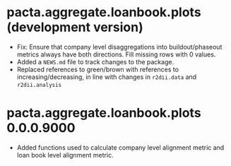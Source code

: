 # pacta.aggregate.loanbook.plots (development version)

* Fix: Ensure that company level disaggregations into buildout/phaseout metrics
always have both directions. Fill missing rows with 0 values.
* Added a `NEWS.md` file to track changes to the package.
* Replaced references to green/brown with references to increasing/decreasing,
in line with changes in `r2dii.data` and `r2dii.analysis`

# pacta.aggregate.loanbook.plots 0.0.0.9000

* Added functions used to calculate company level alignment metric and loan book
level alignment metric.
